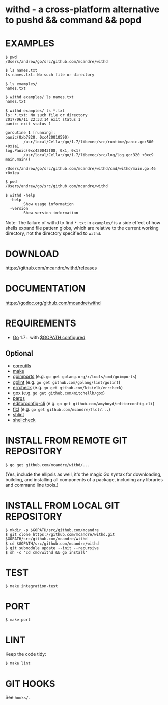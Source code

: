 # withd - a cross-platform alternative to pushd && command && popd

# EXAMPLES

```
$ pwd
/Users/andrew/go/src/github.com/mcandre/withd

$ ls names.txt
ls names.txt: No such file or directory

$ ls examples/
names.txt

$ withd examples/ ls names.txt
names.txt

$ withd examples/ ls *.txt
ls: *.txt: No such file or directory
2017/06/11 22:33:14 exit status 1
panic: exit status 1

goroutine 1 [running]:
panic(0xb7820, 0xc420010590)
        /usr/local/Cellar/go/1.7/libexec/src/runtime/panic.go:500 +0x1a1
log.Panic(0xc420043f08, 0x1, 0x1)
        /usr/local/Cellar/go/1.7/libexec/src/log/log.go:320 +0xc9
main.main()
        /Users/andrew/go/src/github.com/mcandre/withd/cmd/withd/main.go:46 +0x1ea

$ pwd
/Users/andrew/go/src/github.com/mcandre/withd

$ withd -help
  -help
        Show usage information
  -version
        Show version information
```

Note: The failure of withd to find `*.txt` in `examples/` is a side effect of how shells expand file pattern globs, which are relative to the current working directory, not the directory specified to `withd`.

# DOWNLOAD

https://github.com/mcandre/withd/releases

# DOCUMENTATION

https://godoc.org/github.com/mcandre/withd

# REQUIREMENTS

* [Go](https://golang.org) 1.7+ with [$GOPATH configured](https://gist.github.com/mcandre/ef73fb77a825bd153b7836ddbd9a6ddc)

## Optional

* [coreutils](https://www.gnu.org/software/coreutils/coreutils.html)
* [make](https://www.gnu.org/software/make/)
* [goimports](https://godoc.org/golang.org/x/tools/cmd/goimports) (e.g. `go get golang.org/x/tools/cmd/goimports`)
* [golint](https://github.com/golang/lint) (e.g. `go get github.com/golang/lint/golint`)
* [errcheck](https://github.com/kisielk/errcheck) (e.g. `go get github.com/kisielk/errcheck`)
* [gox](https://github.com/mitchellh/gox) (e.g. `go get github.com/mitchellh/gox`)
* [pargs](https://github.com/mcandre/pargs)
* [editorconfig-cli](https://github.com/amyboyd/editorconfig-cli) (e.g. `go get github.com/amyboyd/editorconfig-cli`)
* [flcl](https://github.com/mcandre/flcl) (e.g. `go get github.com/mcandre/flcl/...`)
* [shlint](https://rubygems.org/gems/shlint)
* [shellcheck](http://hackage.haskell.org/package/ShellCheck)

# INSTALL FROM REMOTE GIT REPOSITORY

```
$ go get github.com/mcandre/withd/...
```

(Yes, include the ellipsis as well, it's the magic Go syntax for downloading, building, and installing all components of a package, including any libraries and command line tools.)

# INSTALL FROM LOCAL GIT REPOSITORY

```
$ mkdir -p $GOPATH/src/github.com/mcandre
$ git clone https://github.com/mcandre/withd.git $GOPATH/src/github.com/mcandre/withd
$ cd $GOPATH/src/github.com/mcandre/withd
$ git submodule update --init --recursive
$ sh -c 'cd cmd/withd && go install'
```

# TEST

```
$ make integration-test
```

# PORT

```
$ make port
```

# LINT

Keep the code tidy:

```
$ make lint
```

# GIT HOOKS

See `hooks/`.
